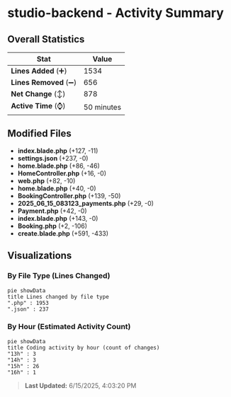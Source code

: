 # studio-backend - Activity Summary 

## Overall Statistics

| Stat                   | Value                                                             |
| ---------------------- | ----------------------------------------------------------------- |
| **Lines Added** (➕)   | 1534                                          |
| **Lines Removed** (➖) | 656                                        |
| **Net Change** (↕)    | 878                |
| **Active Time** (⌚)   | 50 minutes |


## Modified Files
- **index.blade.php** (+127, -11)
- **settings.json** (+237, -0)
- **home.blade.php** (+86, -46)
- **HomeController.php** (+16, -0)
- **web.php** (+82, -10)
- **home.blade.php** (+40, -0)
- **BookingController.php** (+139, -50)
- **2025_06_15_083123_payments.php** (+29, -0)
- **Payment.php** (+42, -0)
- **index.blade.php** (+143, -0)
- **Booking.php** (+2, -106)
- **create.blade.php** (+591, -433)

## Visualizations

### By File Type (Lines Changed)

```mermaid
pie showData
title Lines changed by file type
".php" : 1953
".json" : 237
```

### By Hour (Estimated Activity Count)

```mermaid
pie showData
title Coding activity by hour (count of changes)
"13h" : 3
"14h" : 3
"15h" : 26
"16h" : 1
```


> **Last Updated:** 6/15/2025, 4:03:20 PM